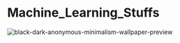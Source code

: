 # Machine_Learning_Stuffs

![black-dark-anonymous-minimalism-wallpaper-preview](https://user-images.githubusercontent.com/64101245/89133957-4f19c900-d53e-11ea-9a4c-7abbc0057651.jpg)
